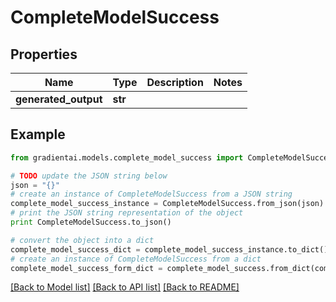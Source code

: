 # CompleteModelSuccess


## Properties
Name | Type | Description | Notes
------------ | ------------- | ------------- | -------------
**generated_output** | **str** |  | 

## Example

```python
from gradientai.models.complete_model_success import CompleteModelSuccess

# TODO update the JSON string below
json = "{}"
# create an instance of CompleteModelSuccess from a JSON string
complete_model_success_instance = CompleteModelSuccess.from_json(json)
# print the JSON string representation of the object
print CompleteModelSuccess.to_json()

# convert the object into a dict
complete_model_success_dict = complete_model_success_instance.to_dict()
# create an instance of CompleteModelSuccess from a dict
complete_model_success_form_dict = complete_model_success.from_dict(complete_model_success_dict)
```
[[Back to Model list]](../README.md#documentation-for-models) [[Back to API list]](../README.md#documentation-for-api-endpoints) [[Back to README]](../README.md)


